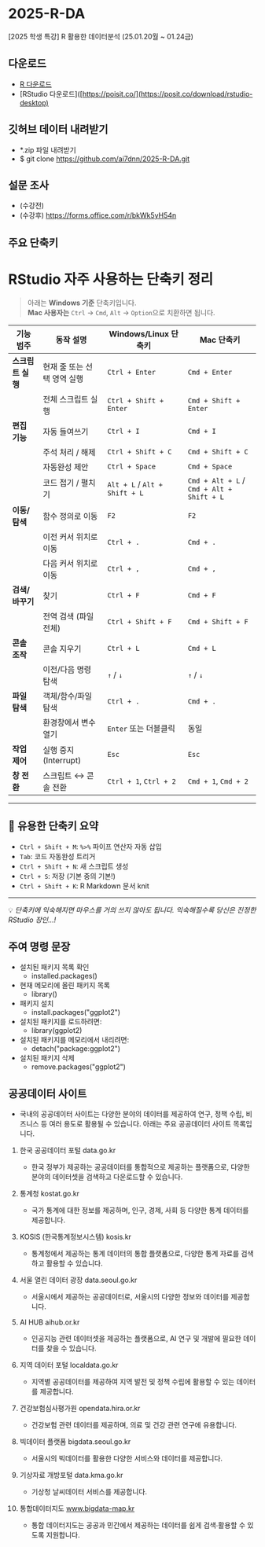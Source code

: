 # 2025-R-DA
[2025 학생 특강] R 활용한 데이터분석 (25.01.20월 ~ 01.24금)

## 다운로드
- [R 다운로드](https://www.r-project.org/)
- [RStudio 다운로드]([https://poisit.co/](https://posit.co/download/rstudio-desktop)

## 깃허브 데이터 내려받기
- *.zip 파일 내려받기
- $ git clone https://github.com/ai7dnn/2025-R-DA.git

## 설문 조사
- (수강전) 
- (수강후) https://forms.office.com/r/bkWk5yH54n

## 주요 단축키
# RStudio 자주 사용하는 단축키 정리

> 아래는 **Windows 기준** 단축키입니다.  
> **Mac 사용자는** `Ctrl` → `Cmd`, `Alt` → `Option`으로 치환하면 됩니다.

| 기능 범주       | 동작 설명                        | Windows/Linux 단축키      | Mac 단축키             |
|----------------|----------------------------------|----------------------------|-------------------------|
| **스크립트 실행** | 현재 줄 또는 선택 영역 실행       | `Ctrl + Enter`             | `Cmd + Enter`           |
|                | 전체 스크립트 실행                | `Ctrl + Shift + Enter`     | `Cmd + Shift + Enter`   |
| **편집 기능**   | 자동 들여쓰기                     | `Ctrl + I`                 | `Cmd + I`               |
|                | 주석 처리 / 해제                 | `Ctrl + Shift + C`         | `Cmd + Shift + C`       |
|                | 자동완성 제안                     | `Ctrl + Space`             | `Cmd + Space`           |
|                | 코드 접기 / 펼치기                | `Alt + L` / `Alt + Shift + L` | `Cmd + Alt + L` / `Cmd + Alt + Shift + L` |
| **이동/탐색**   | 함수 정의로 이동                  | `F2`                       | `F2`                    |
|                | 이전 커서 위치로 이동             | `Ctrl + .`                 | `Cmd + .`               |
|                | 다음 커서 위치로 이동             | `Ctrl + ,`                 | `Cmd + ,`               |
| **검색/바꾸기** | 찾기                              | `Ctrl + F`                 | `Cmd + F`               |
|                | 전역 검색 (파일 전체)             | `Ctrl + Shift + F`         | `Cmd + Shift + F`       |
| **콘솔 조작**   | 콘솔 지우기                       | `Ctrl + L`                 | `Cmd + L`               |
|                | 이전/다음 명령 탐색               | `↑` / `↓`                  | `↑` / `↓`               |
| **파일 탐색**   | 객체/함수/파일 탐색               | `Ctrl + .`                 | `Cmd + .`               |
|                | 환경창에서 변수 열기              | `Enter` 또는 더블클릭      | 동일                    |
| **작업 제어**   | 실행 중지 (Interrupt)             | `Esc`                      | `Esc`                   |
| **창 전환**     | 스크립트 ↔ 콘솔 전환              | `Ctrl + 1`, `Ctrl + 2`     | `Cmd + 1`, `Cmd + 2`     |

---

## 🎯 유용한 단축키 요약

- `Ctrl + Shift + M`: `%>%` 파이프 연산자 자동 삽입  
- `Tab`: 코드 자동완성 트리거  
- `Ctrl + Shift + N`: 새 스크립트 생성  
- `Ctrl + S`: 저장 (기본 중의 기본!)  
- `Ctrl + Shift + K`: R Markdown 문서 knit

---

💡 *단축키에 익숙해지면 마우스를 거의 쓰지 않아도 됩니다. 익숙해질수록 당신은 진정한 RStudio 장인…!*


## 주여 명령 문장
- 설치된 패키지 목록 확인
  - installed.packages()
- 현재 메모리에 올린 패키지 목록
  - library()
- 패키지 설치
  - install.packages("ggplot2")
- 설치된 패키지를 로드하려면:
  - library(ggplot2)
- 설치된 패키지를 메모리에서 내리려면:
  - detach("package:ggplot2")
- 설치된 패키지 삭제
  - remove.packages("ggplot2")

## 공공데이터 사이트
- 국내의 공공데이터 사이트는 다양한 분야의 데이터를 제공하여 연구, 정책 수립, 비즈니스 등 여러 용도로 활용될 수 있습니다. 아래는 주요 공공데이터 사이트 목록입니다.

1. 한국 공공데이터 포털 data.go.kr
    - 한국 정부가 제공하는 공공데이터를 통합적으로 제공하는 플랫폼으로, 다양한 분야의 데이터셋을 검색하고 다운로드할 수 있습니다.

2. 통계청 kostat.go.kr
    - 국가 통계에 대한 정보를 제공하며, 인구, 경제, 사회 등 다양한 통계 데이터를 제공합니다.

3. KOSIS (한국통계정보시스템) kosis.kr
    - 통계청에서 제공하는 통계 데이터의 통합 플랫폼으로, 다양한 통계 자료를 검색하고 활용할 수 있습니다.

4. 서울 열린 데이터 광장 data.seoul.go.kr
    - 서울시에서 제공하는 공공데이터로, 서울시의 다양한 정보와 데이터를 제공합니다.

5. AI HUB aihub.or.kr
    - 인공지능 관련 데이터셋을 제공하는 플랫폼으로, AI 연구 및 개발에 필요한 데이터를 찾을 수 있습니다.

6. 지역 데이터 포털 localdata.go.kr
    - 지역별 공공데이터를 제공하여 지역 발전 및 정책 수립에 활용할 수 있는 데이터를 제공합니다.

7. 건강보험심사평가원 opendata.hira.or.kr
    - 건강보험 관련 데이터를 제공하며, 의료 및 건강 관련 연구에 유용합니다.

8. 빅데이터 플랫폼 bigdata.seoul.go.kr
    - 서울시의 빅데이터를 활용한 다양한 서비스와 데이터를 제공합니다.
  
9. 기상자료 개방포털 data.kma.go.kr
    - 기상청 날씨데이터 서비스를 제공합니다.

10. 통합데이터지도 www.bigdata-map.kr
    - 통합 데이터지도는 공공과 민간에서 제공하는 데이터를 쉽게 검색∙활용할 수 있도록 지원합니다.


